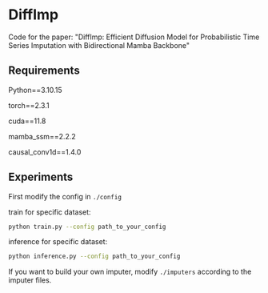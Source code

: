 # DiffImp
Code for the paper: "DiffImp: Efficient Diffusion Model for Probabilistic Time Series Imputation with Bidirectional Mamba Backbone"

## Requirements
Python==3.10.15

torch==2.3.1

cuda==11.8

mamba_ssm==2.2.2

causal_conv1d==1.4.0

## Experiments

First modify the config in `./config`

train for specific dataset:
```bash
python train.py --config path_to_your_config
```

inference for specific dataset:
```bash
python inference.py --config path_to_your_config
```
If you want to build your own imputer, modify `./imputers` according to the imputer files.